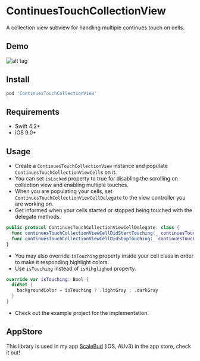 ContinuesTouchCollectionView
====

A collection view subview for handling multiple continues touch on cells.

Demo
----

![alt tag](https://github.com/cemolcay/ContinuesTouchCollectionView/raw/master/Demo.gif)


Install
----

``` ruby
pod 'ContinuesTouchCollectionView'
```

Requirements
----

* Swift 4.2+
* iOS 9.0+
 

Usage
----

* Create a `ContinuesTouchCollectionView` instance and populate `ContinuesTouchCollectionViewCell`s on it.  
* You can set `isLocked` property to true for disabling the scrolling on collection view and enabling multiple touches. 
* When you are populating your cells, set `ContinuesTouchCollectionViewCellDelegate` to the view controller you are working on.
* Get informed when your cells started or stopped being touched with the delegate methods.

``` swift
public protocol ContinuesTouchCollectionViewCellDelegate: class {
  func continuesTouchCollectionViewCellDidStartTouching(_ continuesToucCollectionViewCell: ContinuesTouchCollectionViewCell)
  func continuesTouchCollectionViewCellDidStopTouching(_ continuesToucCollectionViewCell: ContinuesTouchCollectionViewCell)
}
```

* You may also override `isTouching` property inside your cell class in order to make it responding highlight colors.
* Use `isTouching` instead of `isHihglighed` property.

``` swift
override var isTouching: Bool {
  didSet {
    backgroundColor = isTouching ? .lightGray : .darkGray
  }
}
```

* Check out the example project for the implementation.

AppStore
----

This library is used in my app [ScaleBud](https://itunes.apple.com/us/app/scalebud-auv3-midi-keyboard/id1409125865?ls=1&mt=8) (iOS, AUv3) in the app store, check it out!
